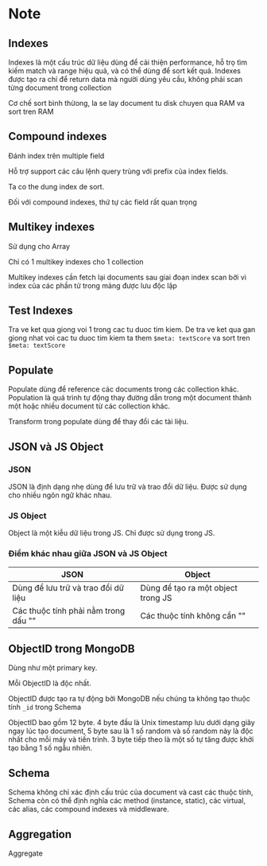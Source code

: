 # Note

## Indexes

Indexes là một cấu trúc dữ liệu dùng để cải thiện performance, hỗ trọ tìm kiếm match và range hiệu quả, và có thể dùng để sort kết quả. Indexes được tạo ra chỉ để return data mà người dùng yêu cầu, không phải scan từng document trong collection

Cơ chế sort bình thừong, la se lay document tu disk chuyen qua RAM va sort tren RAM

## Compound indexes

Đánh index trên multiple field

Hỗ trợ support các câu lệnh query trùng với prefix của index fields.

Ta co the dung index de sort.

Đối với compound indexes, thứ tự các field rất quan trọng

## Multikey indexes

Sử dụng cho Array

Chỉ có 1 multikey indexes cho 1 collection

Multikey indexes cần fetch lại documents sau giai đoạn index scan bởi vì index của các phần tử trong mảng được lưu độc lập

## Test Indexes

Tra ve ket qua giong voi 1 trong cac tu duoc tim kiem. De tra ve ket qua gan giong nhat voi cac tu duoc tim kiem ta them `$meta: textScore` va sort tren `$meta: textScore`

## Populate

Populate dùng để reference các documents trong các collection khác. Population là quá trình tự động thay đường dẫn trong một document thành một hoặc nhiều document từ các collection khác.

Transform trong populate dùng để thay đổi các tài liệu.

## JSON và JS Object

### JSON

JSON là định dạng nhẹ dùng để lưu trữ và trao đổi dữ liệu. Được sử dụng cho nhiều ngôn ngữ khác nhau.

### JS Object

Object là một kiễu dữ liệu trong JS. Chỉ được sử dụng trong JS.

### Điểm khác nhau giữa JSON và JS Object

|JSON| Object|
|----|-------|
|Dùng để lưu trữ và trao đổi dữ liệu | Dùng để tạo ra một object trong JS|
|Các thuộc tính phải nằm trong dấu ""| Các thuộc tính không cần ""|

## ObjectID trong MongoDB

Dùng như một primary key.

Mỗi ObjectID là độc nhất.

ObjectID được tạo ra tự động bởi MongoDB nếu chúng ta không tạo thuộc tính `_id` trong Schema

ObjectID bao gồm 12 byte. 4 byte đầu là Unix timestamp lưu dưới dạng giây ngay lúc tạo document, 5 byte sau là 1 số random và số random này là độc nhất cho mỗi máy và tiến trình. 3 byte tiếp theo là một số tự tăng được khởi tạo bằng 1 số ngẫu nhiên.

## Schema

Schema không chỉ xác định cấu trúc của document và cast các thuộc tính, Schema còn có thể định nghĩa các method (instance, static), các virtual, các alias, các compound indexes và middleware.

## Aggregation

Aggregate
